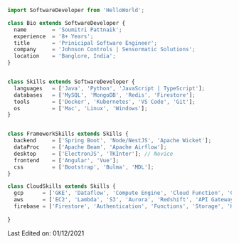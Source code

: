 <!-- <p align="center">
  <img src="https://github.com/thompsonemerson/thompsonemerson/raw/master/cover-thompson.png" />
</p>
 -->
 
```js
import SoftwareDeveloper from 'HelloWorld';

class Bio extends SoftwareDeveloper {
  name        = 'Soumitri Pattnaik';
  experience  = '8+ Years';
  title       = 'Prinicipal Software Engineer';
  company     = 'Johnson Controls | Sensormatic Solutions';
  location    = 'Banglore, India';
}


class Skills extends SoftwareDeveloper {
  languages   = ['Java', 'Python', 'JavaScript | TypeScript'];
  databases   = ['MySQL', 'MongoDB', 'Redis', 'Firestore'];
  tools       = ['Docker', 'Kubernetes', 'VS Code', 'Git'];
  os          = ['Mac', 'Linux', 'Windows'];
}


class FrameworkSkills extends Skills {
  backend     = ['Spring Boot', 'Node/NestJS', 'Apache Wicket'];
  dataProc    = ['Apache Beam', 'Apache Airflow'];
  desktop     = ['ElectronJS', 'TKInter']; // Novice
  frontend    = ['Angular', 'Vue'];
  css         = ['Bootstrap', 'Bulma', 'MDL'];
}

class CloudSkills extends Skills {
  gcp      = ['GKE', 'Dataflow', 'Compute Engine', 'Cloud Function', 'Cloud Pub/Sub', 'Cloud Composer', 'Cloud Storage', 'CloudSQL', 'Cloud Memorystore', 'BigQuery', 'Container Registry'];
  aws      = ['EC2', 'Lambda', 'S3', 'Aurora', 'Redshift', 'API Gateway'];
  firebase = ['Firestore', 'Authentication', 'Functions', 'Storage', 'Hosting'];
                   
}

```

Last Edited on: 01/12/2021

<!---
pattnaik-soumitri/pattnaik-soumitri is a ✨ special ✨ repository because its `README.md` (this file) appears on your GitHub profile.
You can click the Preview link to take a look at your changes.
--->
